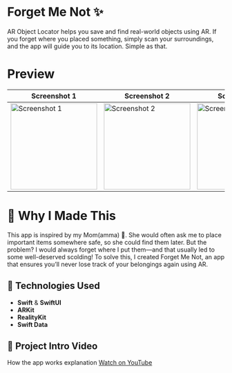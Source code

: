 # Forget Me Not ✨


AR Object Locator helps you save and find real-world objects using AR. If you forget where you placed something, simply scan your surroundings, and the app will guide you to its location. Simple as that.

# Preview
| Screenshot 1 | Screenshot 2 | Screenshot 3 |
|--------------|---------------|--------------|
| <img src="https://github.com/user-attachments/assets/d6b6b0c2-a73e-4afd-8d63-b7e314c2a894" alt="Screenshot 1" width="200" /> | <img src="https://github.com/user-attachments/assets/44520ac0-c281-4619-8750-68d7cd9a732e" alt="Screenshot 2" width="200" /> | <img src="https://github.com/user-attachments/assets/9ccb251a-0911-4c43-934a-4b5f4e939a4f" alt="Screenshot 3" width="200" /> |

# 🌟 Why I Made This

This app is inspired by my Mom(amma) 👸. She would often ask me to place important items somewhere safe, so she could find them later. But the problem? I would always forget where I put them—and that usually led to some well-deserved scolding! To solve this, I created Forget Me Not, an app that ensures you’ll never lose track of your belongings again using AR.


## 🔧 Technologies Used
- **Swift** & **SwiftUI**  
- **ARKit**  
- **RealityKit**  
- **Swift Data**  


## 🎥 Project Intro Video  
How the app works explanation 
[Watch on YouTube](https://youtu.be/puy7svIaHbc)

